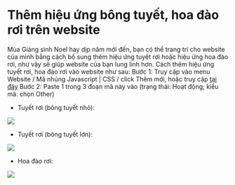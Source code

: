 # Thêm hiệu ứng bông tuyết, hoa đào rơi trên website
Mùa Giáng sinh Noel hay dịp năm mới đến, bạn có thể trang trí cho website của mình bằng cách bổ sung thêm hiệu ứng tuyết rơi hoặc hiệu ứng hoa đào rơi, như vậy sẽ giúp website của bạn lung linh hơn.
Cách thêm hiệu ứng tuyết rơi, hoa đào rơi vào website như sau:
Bước 1: Truy cập vào menu Website / Mã nhúng Javascript | CSS / click Thêm mới, hoặc truy cập [tại đây](https://new.nhanh.vn/website/script/index?tab=add)
Bước 2: Paste 1 trong 3 đoạn mã này vào (trạng thái: Hoạt động; kiểu mã: chọn Other)
- Tuyết rơi (bông tuyết nhỏ):

<script type="text/javascript" src="//nhanh.vn/js/events/snow.js"></script>

![](https://raw.githubusercontent.com/nhanhapi/manual/master/docs/website/img/hieu-ung-bong-tuyet-nho.png)


- Tuyết rơi (bông tuyết lớn):


<script type="text/javascript" src="//nhanh.vn/js/events/snow2.js"></script>


![](https://raw.githubusercontent.com/nhanhapi/manual/master/docs/website/img/hieu-ung-bong-tuyet-lon.png)

- Hoa đào rơi:

<script type="text/javascript" src="//nhanh.vn/js/events/newyear.js"></script>

![](https://raw.githubusercontent.com/nhanhapi/manual/master/docs/website/img/hieu-ung-hoa-dao-roi.png)
